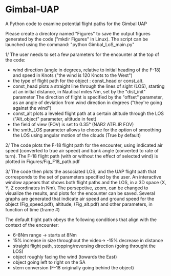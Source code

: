 # Gimbal-UAP
A Python code to examine potential flight paths for the Gimbal UAP

Please create a directory named "Figures" to save the output figures generated by the code ("mkdir Figures" in Linux).
The script can be launched using the command: "python Gimbal_LoS_main.py"

1/ The user needs to set a few parameters for the encounter at the top of the code: 
- wind direction (angle in degrees, relative to initial heading of the F-18) and speed in Knots ("the wind is 120 Knots to the West")
- the type of flight path for the object : const_head or const_alt. 
- const_head plots a straight line through the lines of sight (LOS), starting at an initial distance, in Nautical miles Nm, set by the "dist_init" parameter
  The direction of flight is specified by the "offset" parameter, as an angle of deviation from wind direction in degrees ("they're going against the wind")
- const_alt plots a leveled flight path at a certain altitude through the LOS ("Alt_object" parameter, altitude in feet)
- the field of view (FOV) is set to 0.35° (NAR2 ATFLIR FOV)
- the smth_LOS parameter allows to choose for the option of smoothing the LOS using angular motion of the clouds (True by default)

2/ The code plots the F-18 flight path for the encounter, using indicated air speed (converted to true air speed) and bank angle (converted to rate of turn).
   The F-18 flight path (with or without the effect of selected wind) is plotted in Figures/Fig_F18_path.pdf

3/ The code then plots the associated LOS, and the UAP flight path that corresponds to the set of parameters specified by the user. 
   An interactive window appears that shows both flight paths and the LOS, in a 3D space (X, Y, Z coordinates in Nm). The persepctive, zoom, can be changed 
   to visualize the results, and plots for the encounter can be saved. 
   Several graphs are generated that indicate air speed and ground speed for the object (Fig_speed.pdf), altitude, (Fig_alt.pdf) and other parameters, 
   in function of time (frame #) 


The default flight path obeys the following conditions that align with the context of the encounter:
- 6-8Nm range -> starts at 8Nm
- 15% increase in size throughout the video-> -15% decrease in distance
- straight flight path, stopping/reversing direction (going throught the LOS)
- object roughly facing the wind (towards the East)
- object going left to right on the SA
- stern conversion (F-18 originally going behind the object)
